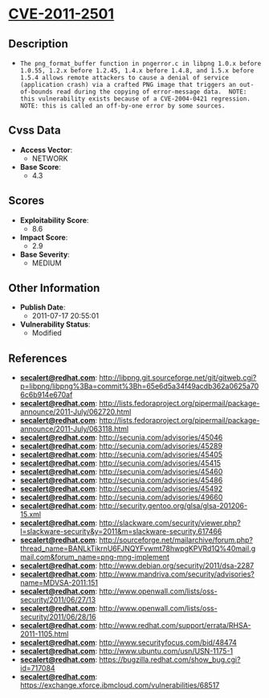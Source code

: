 
# [CVE-2011-2501](https://cve.mitre.org/cgi-bin/cvename.cgi?name=CVE-2011-2501)

## Description

- `The png_format_buffer function in pngerror.c in libpng 1.0.x before 1.0.55, 1.2.x before 1.2.45, 1.4.x before 1.4.8, and 1.5.x before 1.5.4 allows remote attackers to cause a denial of service (application crash) via a crafted PNG image that triggers an out-of-bounds read during the copying of error-message data.  NOTE: this vulnerability exists because of a CVE-2004-0421 regression. NOTE: this is called an off-by-one error by some sources.`

## Cvss Data

- **Access Vector**:
  - NETWORK
- **Base Score**:
  - 4.3

## Scores

- **Exploitability Score**:
  - 8.6
- **Impact Score**:
  - 2.9
- **Base Severity**:
  - MEDIUM

## Other Information

- **Publish Date**:
  - 2011-07-17 20:55:01
- **Vulnerability Status**:
  - Modified

## References

- **secalert@redhat.com**: http://libpng.git.sourceforge.net/git/gitweb.cgi?p=libpng/libpng%3Ba=commit%3Bh=65e6d5a34f49acdb362a0625a706c6b914e670af
- **secalert@redhat.com**: http://lists.fedoraproject.org/pipermail/package-announce/2011-July/062720.html
- **secalert@redhat.com**: http://lists.fedoraproject.org/pipermail/package-announce/2011-July/063118.html
- **secalert@redhat.com**: http://secunia.com/advisories/45046
- **secalert@redhat.com**: http://secunia.com/advisories/45289
- **secalert@redhat.com**: http://secunia.com/advisories/45405
- **secalert@redhat.com**: http://secunia.com/advisories/45415
- **secalert@redhat.com**: http://secunia.com/advisories/45460
- **secalert@redhat.com**: http://secunia.com/advisories/45486
- **secalert@redhat.com**: http://secunia.com/advisories/45492
- **secalert@redhat.com**: http://secunia.com/advisories/49660
- **secalert@redhat.com**: http://security.gentoo.org/glsa/glsa-201206-15.xml
- **secalert@redhat.com**: http://slackware.com/security/viewer.php?l=slackware-security&y=2011&m=slackware-security.617466
- **secalert@redhat.com**: http://sourceforge.net/mailarchive/forum.php?thread_name=BANLkTikrnU6FJNQYFvwmt78hwpgKPVRd1Q%40mail.gmail.com&forum_name=png-mng-implement
- **secalert@redhat.com**: http://www.debian.org/security/2011/dsa-2287
- **secalert@redhat.com**: http://www.mandriva.com/security/advisories?name=MDVSA-2011:151
- **secalert@redhat.com**: http://www.openwall.com/lists/oss-security/2011/06/27/13
- **secalert@redhat.com**: http://www.openwall.com/lists/oss-security/2011/06/28/16
- **secalert@redhat.com**: http://www.redhat.com/support/errata/RHSA-2011-1105.html
- **secalert@redhat.com**: http://www.securityfocus.com/bid/48474
- **secalert@redhat.com**: http://www.ubuntu.com/usn/USN-1175-1
- **secalert@redhat.com**: https://bugzilla.redhat.com/show_bug.cgi?id=717084
- **secalert@redhat.com**: https://exchange.xforce.ibmcloud.com/vulnerabilities/68517
